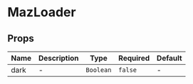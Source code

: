 # MazLoader

## Props

<!-- @vuese:MazLoader:props:start -->
|Name|Description|Type|Required|Default|
|---|---|---|---|---|
|dark|-|`Boolean`|`false`|-|

<!-- @vuese:MazLoader:props:end -->


